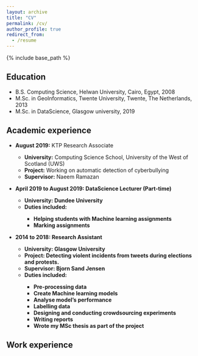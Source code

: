 ```yaml
---
layout: archive
title: "CV"
permalink: /cv/
author_profile: true
redirect_from:
  - /resume
---
```


{% include base_path %}

Education
------
* B.S. Computing Science, Helwan University, Cairo, Egypt, 2008
* M.Sc. in GeoInformatics, Twente University, Twente, The Netherlands, 2013
* M.Sc. in DataScience, Glasgow university, 2019

Academic experience
------
* <b>August 2019:</b> KTP Research Associate
  * <b>University:</b> Computing Science School, University of the West of Scotland (UWS)
  * <b>Project:</b> Working on automatic detection of cyberbullying
  * <b>Supervisor:</b> Naeem Ramazan

* <b>April 2019 to August 2019:<b> DataScience Lecturer (Part-time)
  * <b>University:<b> Dundee University
  * <b>Duties included:<b>
      * Helping students with Machine learning assignments
	  * Marking assignments

* <b>2014 to 2018:<b> Research Assistant
  * <b>University:<b> Glasgow University
  * <b>Project:<b> Detecting violent incidents from tweets during elections and protests.
  * <b>Supervisor:<b> Bjorn Sand Jensen
  * <b>Duties included:<b>
     * Pre-processing data
     * Create Machine learning models
     * Analyse model’s performance
     * Labelling data
     * Designing and conducting crowdsourcing experiments
     * Writing reports
     * Wrote my MSc thesis as part of the project

Work experience
------